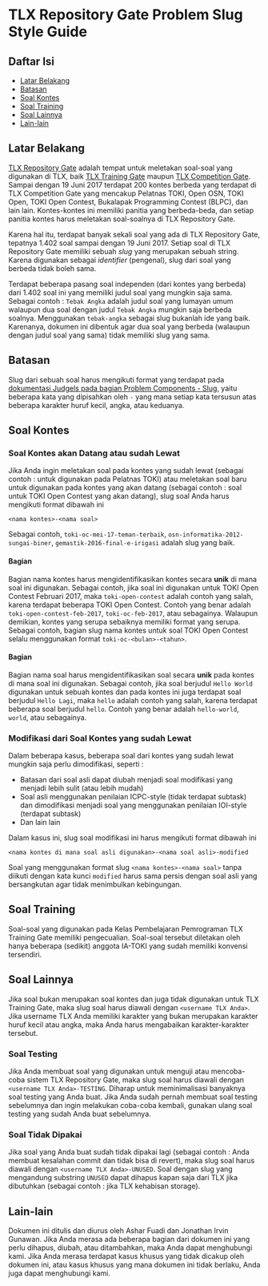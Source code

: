 # TLX Repository Gate Problem Slug Style Guide

## Daftar Isi

- [Latar Belakang](#latar-belakang)
- [Batasan](#batasan)
- [Soal Kontes](#soal-kontes)
- [Soal Training](#soal-training)
- [Soal Lainnya](#soal-lainnya)
- [Lain-lain](#lain-lain)

## Latar Belakang

[TLX Repository Gate](https://repository.ia-toki.org/) adalah tempat untuk meletakan soal-soal yang digunakan di TLX, baik [TLX Training Gate](https://training.ia-toki.org/) maupun [TLX Competition Gate](https://competition.ia-toki.org/). Sampai dengan 19 Juni 2017 terdapat 200 kontes berbeda yang terdapat di TLX Competition Gate yang mencakup Pelatnas TOKI, Open OSN, TOKI Open, TOKI Open Contest, Bukalapak Programming Contest (BLPC), dan lain lain. Kontes-kontes ini memiliki panitia yang berbeda-beda, dan setiap panitia kontes harus meletakan soal-soalnya di TLX Repository Gate. 

Karena hal itu, terdapat banyak sekali soal yang ada di TLX Repository Gate, tepatnya 1.402 soal sampai dengan 19 Juni 2017. Setiap soal di TLX Repository Gate memiliki sebuah *slug* yang merupakan sebuah string. Karena digunakan sebagai *identifier* (pengenal), slug dari soal yang berbeda tidak boleh sama. 

Terdapat beberapa pasang soal independen (dari kontes yang berbeda) dari 1.402 soal ini yang memiliki judul soal yang mungkin saja sama. Sebagai contoh : `Tebak Angka` adalah judul soal yang lumayan umum walaupun dua soal dengan judul `Tebak Angka` mungkin saja berbeda soalnya. Menggunakan `tebak-angka` sebagai slug bukanlah ide yang baik. Karenanya, dokumen ini dibentuk agar dua soal yang berbeda (walaupun dengan judul soal yang sama) tidak memiliki slug yang sama.

## Batasan

Slug dari sebuah soal harus mengikuti format yang terdapat pada [dokumentasi Judgels pada bagian Problem Components - Slug](http://judgels.readthedocs.io/en/latest/operator/sandalphon/problem.html#problems-components), yaitu beberapa kata yang dipisahkan oleh `-` yang mana setiap kata tersusun atas beberapa karakter huruf kecil, angka, atau keduanya.

## Soal Kontes

### Soal Kontes akan Datang atau sudah Lewat

Jika Anda ingin meletakan soal pada kontes yang sudah lewat (sebagai contoh : untuk digunakan pada Pelatnas TOKI) atau meletakan soal baru untuk digunakan pada kontes yang akan datang (sebagai contoh : soal untuk TOKI Open Contest yang akan datang), slug soal Anda harus mengikuti format dibawah ini

`<nama kontes>-<nama soal>`

Sebagai contoh, `toki-oc-mei-17-teman-terbaik`, `osn-informatika-2012-sungai-biner`, `gemastik-2016-final-e-irigasi` adalah slug yang baik.

#### Bagian <nama kontes>

Bagian nama kontes harus mengidentifikasikan kontes secara **unik** di mana soal ini digunakan. Sebagai contoh, jika soal ini digunakan untuk TOKI Open Contest Februari 2017, maka `toki-open-contest` adalah contoh yang salah, karena terdapat beberapa TOKI Open Contest. Contoh yang benar adalah `toki-open-contest-feb-2017`, `toki-oc-feb-2017`, atau sebagainya. Walaupun demikian, kontes yang serupa sebaiknya memiliki format yang serupa. Sebagai contoh, bagian slug nama kontes untuk soal TOKI Open Contest selalu menggunakan format `toki-oc-<bulan>-<tahun>`.

#### Bagian <nama soal>

Bagian nama soal harus mengidentifikasikan soal secara **unik** pada kontes di mana soal ini digunakan. Sebagai contoh, jika soal berjudul `Hello World` digunakan untuk sebuah kontes dan pada kontes ini juga terdapat soal berjudul `Hello Lagi`, maka `hello` adalah contoh yang salah, karena terdapat beberapa soal berjudul `hello`. Contoh yang benar adalah `hello-world`, `world`, atau sebagainya.

### Modifikasi dari Soal Kontes yang sudah Lewat

Dalam beberapa kasus, beberapa soal dari kontes yang sudah lewat mungkin saja perlu dimodifikasi, seperti :

- Batasan dari soal asli dapat diubah menjadi soal modifikasi yang menjadi lebih sulit (atau lebih mudah)
- Soal asli menggunakan penilaian ICPC-style (tidak terdapat subtask) dan dimodifikasi menjadi soal yang menggunakan penilaian IOI-style (terdapat subtask)
- Dan lain lain

Dalam kasus ini, slug soal modifikasi ini harus mengikuti format dibawah ini

`<nama kontes di mana soal asli digunakan>-<nama soal asli>-modified`

Soal yang menggunakan format slug `<nama kontes>-<nama soal>` tanpa diikuti dengan kata kunci `modified` harus sama persis dengan soal asli yang bersangkutan agar tidak menimbulkan kebingungan.

## Soal Training

Soal-soal yang digunakan pada Kelas Pembelajaran Pemrograman TLX Training Gate memiliki pengecualian. Soal-soal tersebut diletakan oleh hanya beberapa (sedikit) anggota IA-TOKI yang sudah memiliki konvensi tersendiri.

## Soal Lainnya

Jika soal bukan merupakan soal kontes dan juga tidak digunakan untuk TLX Training Gate, maka slug soal harus diawali dengan `<username TLX Anda>`. Jika username TLX Anda memiliki karakter yang bukan merupakan karakter huruf kecil atau angka, maka Anda harus mengabaikan karakter-karakter tersebut.

### Soal Testing

Jika Anda membuat soal yang digunakan untuk menguji atau mencoba-coba sistem TLX Repository Gate, maka slug soal harus diawali dengan `<username TLX Anda>-TESTING`. Diharap untuk meminimalisasi banyaknya soal testing yang Anda buat. Jika Anda sudah pernah membuat soal testing sebelumnya dan ingin melakukan coba-coba kembali, gunakan ulang soal testing yang sudah Anda buat sebelumnya.

### Soal Tidak Dipakai

Jika soal yang Anda buat sudah tidak dipakai lagi (sebagai contoh : Anda membuat kesalahan commit dan tidak bisa di revert), maka slug soal harus diawali dengan `<username TLX Anda>-UNUSED`. Soal dengan slug yang mengandung substring `UNUSED` dapat dihapus kapan saja dari TLX jika dibutuhkan (sebagai contoh : jika TLX kehabisan storage).

## Lain-lain

Dokumen ini ditulis dan diurus oleh Ashar Fuadi dan Jonathan Irvin Gunawan. Jika Anda merasa ada beberapa bagian dari dokumen ini yang perlu dihapus, diubah, atau ditambahkan, maka Anda dapat menghubungi kami. Jika Anda merasa terdapat kasus khusus yang tidak dicakup oleh dokumen ini, atau kasus khusus yang mana dokumen ini tidak berlaku, Anda juga dapat menghubungi kami.
